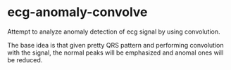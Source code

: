 # ecg-anomaly-convolve
Attempt to analyze anomaly detection of ecg signal by using convolution.

The base idea is that given pretty QRS pattern and performing convolution with the signal, the normal peaks will be emphasized and anomal ones will be reduced.

